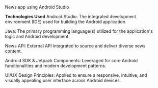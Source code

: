 News app using Android Studio 


**Technologies Used**
Android Studio: The integrated development environment (IDE) used for building the Android application.

Java: The primary programming language(s) utilized for the application's logic and Android development.

News API: External API integrated to source and deliver diverse news content.

Android SDK & Jetpack Components: Leveraged for core Android functionalities and modern development patterns.

UI/UX Design Principles: Applied to ensure a responsive, intuitive, and visually appealing user interface across Android devices.
